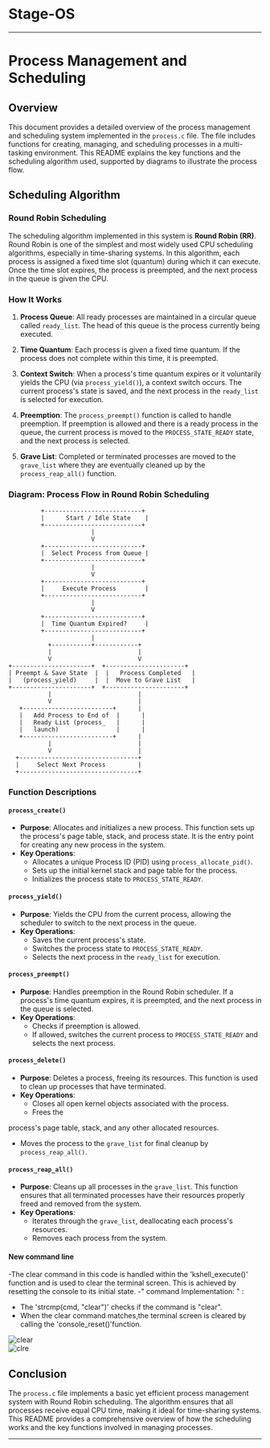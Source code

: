 # Stage-OS

---

# Process Management and Scheduling

## Overview

This document provides a detailed overview of the process management and scheduling system implemented in the `process.c` file. The file includes functions for creating, managing, and scheduling processes in a multi-tasking environment. This README explains the key functions and the scheduling algorithm used, supported by diagrams to illustrate the process flow.

## Scheduling Algorithm

### Round Robin Scheduling

The scheduling algorithm implemented in this system is **Round Robin (RR)**. Round Robin is one of the simplest and most widely used CPU scheduling algorithms, especially in time-sharing systems. In this algorithm, each process is assigned a fixed time slot (quantum) during which it can execute. Once the time slot expires, the process is preempted, and the next process in the queue is given the CPU.

### How It Works

1. **Process Queue**: All ready processes are maintained in a circular queue called `ready_list`. The head of this queue is the process currently being executed.

2. **Time Quantum**: Each process is given a fixed time quantum. If the process does not complete within this time, it is preempted.

3. **Context Switch**: When a process's time quantum expires or it voluntarily yields the CPU (via `process_yield()`), a context switch occurs. The current process's state is saved, and the next process in the `ready_list` is selected for execution.

4. **Preemption**: The `process_preempt()` function is called to handle preemption. If preemption is allowed and there is a ready process in the queue, the current process is moved to the `PROCESS_STATE_READY` state, and the next process is selected.

5. **Grave List**: Completed or terminated processes are moved to the `grave_list` where they are eventually cleaned up by the `process_reap_all()` function.

### Diagram: Process Flow in Round Robin Scheduling

```
         +---------------------------+
         |      Start / Idle State    |
         +---------------------------+
                       |
                       V
         +---------------------------+
         |  Select Process from Queue |
         +---------------------------+
                       |
                       V
         +---------------------------+
         |     Execute Process        |
         +---------------------------+
                       |
                       V
         +---------------------------+
         |  Time Quantum Expired?     |
         +---------------------------+
                       |
           +-----------+------------+
           |                        |
           V                        V
+----------------------+  +----------------------+
| Preempt & Save State  |  |   Process Completed   |
|   (process_yield)     |  |  Move to Grave List   |
+----------------------+  +----------------------+
           |                        |
           V                        |
   +-------------------------+      |
   |   Add Process to End of  |      |
   |   Ready List (process_   |      |
   |   launch)                |      |
   +-------------------------+      |
           |                        |
           V                        |
  +---------------------------------+
  |     Select Next Process         |
  +---------------------------------+
```

### Function Descriptions

#### `process_create()`

- **Purpose**: Allocates and initializes a new process. This function sets up the process's page table, stack, and process state. It is the entry point for creating any new process in the system.
- **Key Operations**:
  - Allocates a unique Process ID (PID) using `process_allocate_pid()`.
  - Sets up the initial kernel stack and page table for the process.
  - Initializes the process state to `PROCESS_STATE_READY`.

#### `process_yield()`

- **Purpose**: Yields the CPU from the current process, allowing the scheduler to switch to the next process in the queue.
- **Key Operations**:
  - Saves the current process's state.
  - Switches the process state to `PROCESS_STATE_READY`.
  - Selects the next process in the `ready_list` for execution.

#### `process_preempt()`

- **Purpose**: Handles preemption in the Round Robin scheduler. If a process's time quantum expires, it is preempted, and the next process in the queue is selected.
- **Key Operations**:
  - Checks if preemption is allowed.
  - If allowed, switches the current process to `PROCESS_STATE_READY` and selects the next process.

#### `process_delete()`

- **Purpose**: Deletes a process, freeing its resources. This function is used to clean up processes that have terminated.
- **Key Operations**:
  - Closes all open kernel objects associated with the process.
  - Frees the

process's page table, stack, and any other allocated resources.
  - Moves the process to the `grave_list` for final cleanup by `process_reap_all()`.

#### `process_reap_all()`

- **Purpose**: Cleans up all processes in the `grave_list`. This function ensures that all terminated processes have their resources properly freed and removed from the system.
- **Key Operations**:
  - Iterates through the `grave_list`, deallocating each process's resources.
  - Removes each process from the system.

#### New command line 

-The clear command in this code is handled within the 'kshell_execute()' function and is used to clear the terminal screen. This is achieved by resetting the console to its initial state. 
-" command Implementation: " :
   - The 'strcmp(cmd, "clear")' checks if the command is "clear".
   - When the clear command matches,the terminal screen is cleared by calling the 'console_reset()'function.

![clear](https://github.com/user-attachments/assets/d18b34ec-353f-4ac0-a1d6-48c533440eb1)    
![clre](https://github.com/user-attachments/assets/604aae47-6879-4596-9a64-03087a5d6957)

## Conclusion

The `process.c` file implements a basic yet efficient process management system with Round Robin scheduling. The algorithm ensures that all processes receive equal CPU time, making it ideal for time-sharing systems. This README provides a comprehensive overview of how the scheduling works and the key functions involved in managing processes.

---

